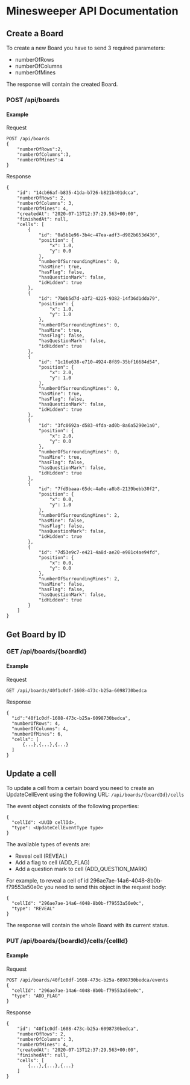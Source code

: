 # Minesweeper API Documentation

## Create a Board
To create a new Board you have to send 3 required parameters:
* numberOfRows
* numberOfColumns
* numberOfMines

The response will contain the created Board. 

### POST /api/boards
#### Example
Request
```
POST /api/boards
{
    "numberOfRows":2,
    "numberOfColumns":3,
    "numberOfMines":4
}
```

Response
```
{
    "id": "14cb66af-b835-41da-b726-b821b401dcca",
    "numberOfRows": 2,
    "numberOfColumns": 3,
    "numberOfMines": 4,
    "createdAt": "2020-07-13T12:37:29.563+00:00",
    "finishedAt": null,
    "cells": [
        {
            "id": "0a5b1e96-3b4c-47ea-adf3-d982b653d436",
            "position": {
                "x": 1.0,
                "y": 0.0
            },
            "numberOfSurroundingMines": 0,
            "hasMine": true,
            "hasFlag": false,
            "hasQuestionMark": false,
            "idHidden": true
        },
        {
            "id": "7b0b5d7d-a3f2-4225-9382-14f36d1dda79",
            "position": {
                "x": 1.0,
                "y": 1.0
            },
            "numberOfSurroundingMines": 0,
            "hasMine": true,
            "hasFlag": false,
            "hasQuestionMark": false,
            "idHidden": true
        },
        {
            "id": "1c16e638-e710-4924-8f89-35bf16684d54",
            "position": {
                "x": 2.0,
                "y": 1.0
            },
            "numberOfSurroundingMines": 0,
            "hasMine": true,
            "hasFlag": false,
            "hasQuestionMark": false,
            "idHidden": true
        },
        {
            "id": "3fc0692a-d583-4fda-ad0b-8a6a5290e1a0",
            "position": {
                "x": 2.0,
                "y": 0.0
            },
            "numberOfSurroundingMines": 0,
            "hasMine": true,
            "hasFlag": false,
            "hasQuestionMark": false,
            "idHidden": true
        },
        {
            "id": "7fd9baaa-65dc-4a0e-a8b8-2139bebb30f2",
            "position": {
                "x": 0.0,
                "y": 1.0
            },
            "numberOfSurroundingMines": 2,
            "hasMine": false,
            "hasFlag": false,
            "hasQuestionMark": false,
            "idHidden": true
        },
        {
            "id": "7d53e9c7-e421-4a8d-ae20-e981c4ae94fd",
            "position": {
                "x": 0.0,
                "y": 0.0
            },
            "numberOfSurroundingMines": 2,
            "hasMine": false,
            "hasFlag": false,
            "hasQuestionMark": false,
            "idHidden": true
        }
    ]
}
```

## Get Board by ID
### GET /api/boards/{boardId}
#### Example
Request
```
GET /api/boards/40f1c0df-1608-473c-b25a-6098730bedca
```

Response
```
{
  "id":"40f1c0df-1608-473c-b25a-6098730bedca",
  "numberOfRows": 4,
  "numberOfColumns": 4,
  "numberOfMines": 6,
  "cells": [
      {...},{...},{...}
  ]
}
```

## Update a cell
To update a cell from a certain board you need to create an
UpdateCellEvent using the following URL: ``/api/boards/{boardId}/cells``

The event object consists of the following properties:
```
{
  "cellId": <UUID cellId>,
  "type": <UpdateCellEventType type>
}
```

The available types of events are:
* Reveal cell (REVEAL)
* Add a flag to cell (ADD_FLAG)
* Add a question mark to cell (ADD_QUESTION_MARK)

For example, to reveal a cell of id 296ae7ae-14a6-4048-8b0b-f79553a50e0c
you need to send this object in the request body:
```
{
  "cellId": "296ae7ae-14a6-4048-8b0b-f79553a50e0c",
  "type": "REVEAL"
}
```

The response will contain the whole Board with its current status.

### PUT /api/boards/{boardId}/cells/{cellId}
#### Example
Request
```
POST /api/boards/40f1c0df-1608-473c-b25a-6098730bedca/events
{
  "cellId": "296ae7ae-14a6-4048-8b0b-f79553a50e0c",
  "type": "ADD_FLAG"
}
```

Response
```
{
    "id": "40f1c0df-1608-473c-b25a-6098730bedca",
    "numberOfRows": 2,
    "numberOfColumns": 3,
    "numberOfMines": 4,
    "createdAt": "2020-07-13T12:37:29.563+00:00",
    "finishedAt": null,
    "cells": [
        {...},{...},{...}
    ]
}
```